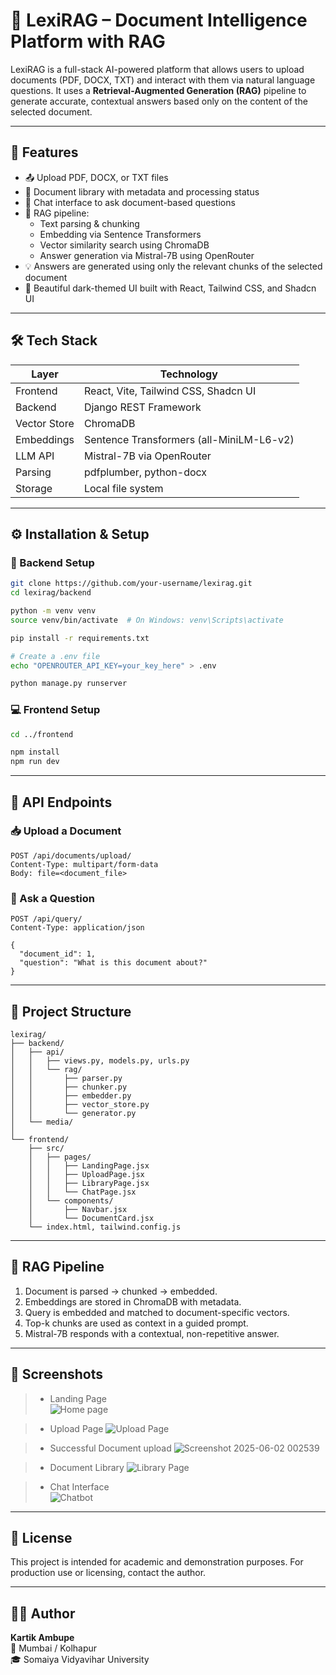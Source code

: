 
# 🤖 LexiRAG – Document Intelligence Platform with RAG

LexiRAG is a full-stack AI-powered platform that allows users to upload documents (PDF, DOCX, TXT) and interact with them via natural language questions. It uses a **Retrieval-Augmented Generation (RAG)** pipeline to generate accurate, contextual answers based only on the content of the selected document.

---

## 🚀 Features

- 📤 Upload PDF, DOCX, or TXT files
- 📁 Document library with metadata and processing status
- 💬 Chat interface to ask document-based questions
- 🧠 RAG pipeline:
  - Text parsing & chunking
  - Embedding via Sentence Transformers
  - Vector similarity search using ChromaDB
  - Answer generation via Mistral-7B using OpenRouter
- 💡 Answers are generated using only the relevant chunks of the selected document
- 🎨 Beautiful dark-themed UI built with React, Tailwind CSS, and Shadcn UI

---

## 🛠️ Tech Stack

| Layer       | Technology                                |
|-------------|--------------------------------------------|
| Frontend    | React, Vite, Tailwind CSS, Shadcn UI       |
| Backend     | Django REST Framework                      |
| Vector Store| ChromaDB                                   |
| Embeddings  | Sentence Transformers (all-MiniLM-L6-v2)   |
| LLM API     | Mistral-7B via OpenRouter                  |
| Parsing     | pdfplumber, python-docx                    |
| Storage     | Local file system                          |

---

## ⚙️ Installation & Setup

### 🔧 Backend Setup

```bash
git clone https://github.com/your-username/lexirag.git
cd lexirag/backend

python -m venv venv
source venv/bin/activate  # On Windows: venv\Scripts\activate

pip install -r requirements.txt

# Create a .env file
echo "OPENROUTER_API_KEY=your_key_here" > .env

python manage.py runserver
```

### 💻 Frontend Setup

```bash
cd ../frontend

npm install
npm run dev
```

---

## 🧪 API Endpoints

### 📥 Upload a Document

```http
POST /api/documents/upload/
Content-Type: multipart/form-data
Body: file=<document_file>
```

### 💬 Ask a Question

```http
POST /api/query/
Content-Type: application/json

{
  "document_id": 1,
  "question": "What is this document about?"
}
```

---

## 📂 Project Structure

```
lexirag/
├── backend/
│   ├── api/
│   │   ├── views.py, models.py, urls.py
│   │   └── rag/
│   │       ├── parser.py
│   │       ├── chunker.py
│   │       ├── embedder.py
│   │       ├── vector_store.py
│   │       └── generator.py
│   └── media/
│
└── frontend/
    ├── src/
    │   ├── pages/
    │   │   ├── LandingPage.jsx
    │   │   ├── UploadPage.jsx
    │   │   ├── LibraryPage.jsx
    │   │   └── ChatPage.jsx
    │   └── components/
    │       ├── Navbar.jsx
    │       └── DocumentCard.jsx
    └── index.html, tailwind.config.js
```

---

## 🧠 RAG Pipeline

1. Document is parsed → chunked → embedded.
2. Embeddings are stored in ChromaDB with metadata.
3. Query is embedded and matched to document-specific vectors.
4. Top-k chunks are used as context in a guided prompt.
5. Mistral-7B responds with a contextual, non-repetitive answer.

---

## 📸 Screenshots

> - Landing Page  
![Home page](https://github.com/user-attachments/assets/abc26d0a-3367-4d71-aaad-abbd5984c166)

> - Upload Page
![Upload Page](https://github.com/user-attachments/assets/3356fe5a-4add-4707-b2fb-897fcfab8789)

> - Successful Document upload
![Screenshot 2025-06-02 002539](https://github.com/user-attachments/assets/192ca528-d303-4a6d-914f-61985a1f5108)
 
> - Document Library
![Library Page](https://github.com/user-attachments/assets/8aa83ff8-1ff0-49f8-bc4f-c41c9a9d6c2a)

> - Chat Interface  
![Chatbot](https://github.com/user-attachments/assets/73318636-96f2-441b-af89-759ee08fbb26)

---

## 📜 License

This project is intended for academic and demonstration purposes. For production use or licensing, contact the author.

---

## 🙋‍♂️ Author

**Kartik Ambupe**  
📍 Mumbai / Kolhapur  
🎓 Somaiya Vidyavihar University  
